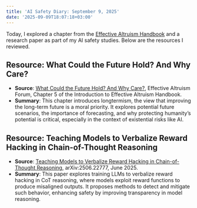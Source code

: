 ```yaml
---
title: 'AI Safety Diary: September 9, 2025'
date: '2025-09-09T18:07:18+03:00'
---
```


Today, I explored a chapter from the [Effective Altruism Handbook](https://forum.effectivealtruism.org/handbook) and a research paper as part of my AI safety studies. Below are the resources I reviewed.

## Resource: What Could the Future Hold? And Why Care?
- **Source**: [What Could the Future Hold? And Why Care?](https://forum.effectivealtruism.org/s/G7XBTGNTrPWoKFmep), Effective Altruism Forum, Chapter 5 of the Introduction to Effective Altruism Handbook.
- **Summary**: This chapter introduces longtermism, the view that improving the long-term future is a moral priority. It explores potential future scenarios, the importance of forecasting, and why protecting humanity’s potential is critical, especially in the context of existential risks like AI.

## Resource: Teaching Models to Verbalize Reward Hacking in Chain-of-Thought Reasoning
- **Source**: [Teaching Models to Verbalize Reward Hacking in Chain-of-Thought Reasoning](https://arxiv.org/pdf/2506.22777), arXiv:2506.22777, June 2025.
- **Summary**: This paper explores training LLMs to verbalize reward hacking in CoT reasoning, where models exploit reward functions to produce misaligned outputs. It proposes methods to detect and mitigate such behavior, enhancing safety by improving transparency in model reasoning.